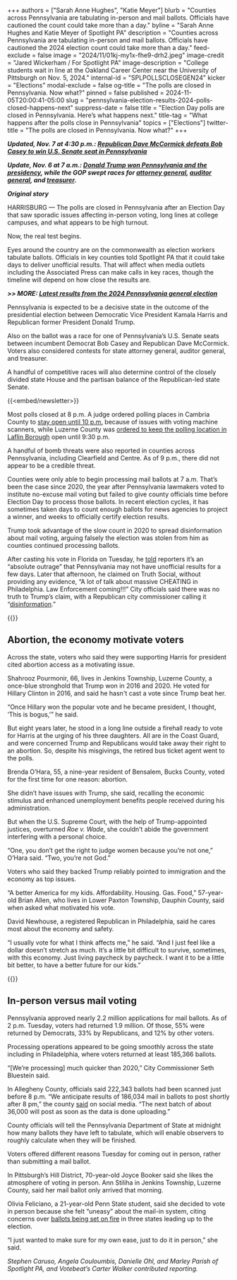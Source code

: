 +++
authors = ["Sarah Anne Hughes", "Katie Meyer"]
blurb = "Counties across Pennsylvania are tabulating in-person and mail ballots. Officials have cautioned the count could take more than a day."
byline = "Sarah Anne Hughes and Katie Meyer of Spotlight PA"
description = "Counties across Pennsylvania are tabulating in-person and mail ballots. Officials have cautioned the 2024 election count could take more than a day."
feed-exclude = false
image = "2024/11/01kj-my1x-fhe9-drh2.jpeg"
image-credit = "Jared Wickerham / For Spotlight PA"
image-description = "College students wait in line at the Oakland Career Center near the University of Pittsburgh on Nov. 5, 2024."
internal-id = "SPLPOLLSCLOSEGEN24"
kicker = "Elections"
modal-exclude = false
og-title = "The polls are closed in Pennsylvania. Now what?"
pinned = false
published = 2024-11-05T20:00:41-05:00
slug = "pennsylvania-election-results-2024-polls-closed-happens-next"
suppress-date = false
title = "Election Day polls are closed in Pennsylvania. Here’s what happens next."
title-tag = "What happens after the polls close in Pennsylvania"
topics = ["Elections"]
twitter-title = "The polls are closed in Pennsylvania. Now what?"
+++

<strong><em>Updated, Nov. 7 at 4:30 p.m.: </em></strong><a href="https://www.spotlightpa.org/news/2024/11/pennsylvania-election-results-2024-us-senate-bob-casey-dave-mccormick/"><strong><em>Republican Dave McCormick defeats Bob Casey to win U.S. Senate seat in Pennsylvania</em></strong></a><strong><em></em></strong>

<strong><em>Update, Nov. 6 at 7 a.m.: </em></strong><a href="https://www.spotlightpa.org/news/2024/11/pennsylvania-election-results-2024-kamala-harris-donald-trump/"><strong><em>Donald Trump won Pennsylvania and the presidency</em></strong></a><strong><em>, while the GOP swept races for </em></strong><a href="https://www.spotlightpa.org/news/2024/11/pennsylvania-election-results-2024-attorney-general-dave-sunday-eugene-depasquale/"><strong><em>attorney general</em></strong></a><strong><em>, </em></strong><a href="https://www.spotlightpa.org/news/2024/11/pennsylvania-election-results-2024-auditor-general-tim-defoor-malcolm-kenyatta/"><strong><em>auditor general</em></strong></a><strong><em>, and </em></strong><a href="https://www.spotlightpa.org/news/2024/11/pennsylvania-election-results-2024-treasurer-stacy-garrity-erin-mcclelland/"><strong><em>treasurer</em></strong></a><strong><em>.</em></strong>

<strong><em>Original story</em></strong>

HARRISBURG — The polls are closed in Pennsylvania after an Election Day that saw sporadic issues affecting in-person voting, long lines at college campuses, and what appears to be high turnout.

Now, the real test begins.

Eyes around the country are on the commonwealth as election workers tabulate ballots. Officials in key counties told Spotlight PA that it could take days to deliver unofficial results. That will affect when media outlets including the Associated Press can make calls in key races, though the timeline will depend on how close the results are.

<strong><em>&gt;&gt; MORE: </em></strong><a href="https://www.spotlightpa.org/elections-2024/results/"><strong><em>Latest results from the 2024 Pennsylvania general election</em></strong></a>

Pennsylvania is expected to be a decisive state in the outcome of the presidential election between Democratic Vice President Kamala Harris and Republican former President Donald Trump.

Also on the ballot was a race for one of Pennsylvania’s U.S. Senate seats between incumbent Democrat Bob Casey and Republican Dave McCormick. Voters also considered contests for state attorney general, auditor general, and treasurer.

A handful of competitive races will also determine control of the closely divided state House and the partisan balance of the Republican-led state Senate.

{{<embed/newsletter>}}

Most polls closed at 8 p.m. A judge ordered polling places in Cambria County to <a href="https://www.wjactv.com/news/local/officials-acknowledge-cambria-co-voting-issues-file-for-voting-time-extension">stay open until 10 p.m.</a> because of issues with voting machine scanners, while Luzerne County was <a href="https://www.fox43.com/article/news/politics/elections/election-day-2024-polling-place-extended-hours-laflin-luzerne-county-court-ruling/521-868d9ccf-f91a-42f5-af46-9851d9ca3364">ordered to keep the polling location in Laflin Borough</a> open until 9:30 p.m.

A handful of bomb threats were also reported in counties across Pennsylvania, including Clearfield and Centre. As of 9 p.m., there did not appear to be a credible threat.

Counties were only able to begin processing mail ballots at 7 a.m. That’s been the case since 2020, the year after Pennsylvania lawmakers voted to institute no-excuse mail voting but failed to give county officials time before Election Day to process those ballots. In recent election cycles, it has sometimes taken days to count enough ballots for news agencies to project a winner, and weeks to officially certify election results.

Trump took advantage of the slow count in 2020 to spread disinformation about mail voting, arguing falsely the election was stolen from him as counties continued processing ballots.

After casting his vote in Florida on Tuesday, he <a href="https://www.youtube.com/watch?v=5M-6-hontLU&amp;ab_channel=TheTimesandTheSundayTimes">told</a> reporters it’s an “absolute outrage” that Pennsylvania may not have unofficial results for a few days. Later that afternoon, he claimed on Truth Social, without providing any evidence, “A lot of talk about massive CHEATING in Philadelphia. Law Enforcement coming!!!” City officials said there was no truth to Trump’s claim, with a Republican city commissioner calling it “<a href="https://x.com/SethBluestein/status/1853926611495567694?ref_src=twsrc%5Egoogle%7Ctwcamp%5Eserp%7Ctwgr%5Etweet">disinformation</a>.”

{{<picture src="2024/11/01kj-mz00-n6za-t9ec.jpeg" description="Voters walk past “Vote Here” signs at Temple Sinai in the Squirrel Hill neighborhood of Pittsburgh, PA, on Election Day on Nov. 5, 2024." caption="Voters walk past “Vote Here” signs at Temple Sinai in the Squirrel Hill neighborhood of Pittsburgh, PA, on Election Day on Nov. 5, 2024." credit="Jared Wickerham / For Spotlight PA">}}

## Abortion, the economy motivate voters

Across the state, voters who said they were supporting Harris for president cited abortion access as a motivating issue.

Shahrooz Pourmonir, 66, lives in Jenkins Township, Luzerne County, a once-blue stronghold that Trump won in 2016 and 2020. He voted for Hillary Clinton in 2016, and said he hasn&#39;t cast a vote since Trump beat her.

“Once Hillary won the popular vote and he became president, I thought, ‘This is bogus,’” he said.

But eight years later, he stood in a long line outside a firehall ready to vote for Harris at the urging of his three daughters. All are in the Coast Guard, and were concerned Trump and Republicans would take away their right to an abortion. So, despite his misgivings, the retired bus ticket agent went to the polls.

Brenda O’Hara, 55, a nine-year resident of Bensalem, Bucks County, voted for the first time for one reason: abortion.

She didn’t have issues with Trump, she said, recalling the economic stimulus and enhanced unemployment benefits people received during his administration.

But when the U.S. Supreme Court, with the help of Trump-appointed justices, overturned <em>Roe v. Wade</em>, she couldn’t abide the government interfering with a personal choice.

“One, you don’t get the right to judge women because you’re not one,” O’Hara said. “Two, you’re not God.”

Voters who said they backed Trump reliably pointed to immigration and the economy as top issues.

“A better America for my kids. Affordability. Housing. Gas. Food,” 57-year-old Brian Allen, who lives in Lower Paxton Township, Dauphin County, said when asked what motivated his vote.

David Newhouse, a registered Republican in Philadelphia, said he cares most about the economy and safety.

“I usually vote for what I think affects me,” he said. “And I just feel like a dollar doesn’t stretch as much. It’s a little bit difficult to survive, sometimes, with this economy. Just living paycheck by paycheck. I want it to be a little bit better, to have a better future for our kids.”

{{<picture src="2024/11/01kj-mn7r-8mzq-cqj0.jpeg" description="Workers sort mail ballots on Nov. 5, 2024, at Northampton County Courthouse in Easton, Pennsylvania." caption="Workers sort mail ballots on Nov. 5, 2024, at Northampton County Courthouse in Easton, Pennsylvania." credit="Matt Smith / For Spotlight PA">}}

## In-person versus mail voting

Pennsylvania approved nearly 2.2 million applications for mail ballots. As of 2 p.m. Tuesday, voters had returned 1.9 million. Of those, 55% were returned by Democrats, 33% by Republicans, and 12% by other voters.

Processing operations appeared to be going smoothly across the state including in Philadelphia, where voters returned at least 185,366 ballots.

“\[We’re processing\] much quicker than 2020,” City Commissioner Seth Bluestein said.

In Allegheny County, officials said 222,343 ballots had been scanned just before 8 p.m. “We anticipate results of 186,034 mail in ballots to post shortly after 8 pm,” the county <a href="https://x.com/Allegheny_Co/status/1853963765735141700">said</a> on social media. “The next batch of about 36,000 will post as soon as the data is done uploading.”

County officials will tell the Pennsylvania Department of State at midnight how many ballots they have left to tabulate, which will enable observers to roughly calculate when they will be finished.

Voters offered different reasons Tuesday for coming out in person, rather than submitting a mail ballot.

In Pittsburgh’s Hill District, 70-year-old Joyce Booker said she likes the atmosphere of voting in person. Ann Stiliha in Jenkins Township, Luzerne County, said her mail ballot only arrived that morning.

Olivia Feliciano, a 21-year-old Penn State student, said she decided to vote in person because she felt “uneasy” about the mail-in system, citing concerns over <a href="https://www.npr.org/2024/10/28/nx-s1-5168404/oregon-washington-arizona-ballots-drop-boxes-fires">ballots being set on fire</a> in three states leading up to the election.

“I just wanted to make sure for my own ease, just to do it in person,” she said.<em></em>

<em>Stephen Caruso, Angela Couloumbis, Danielle Ohl, and Marley Parish of Spotlight PA, and Votebeat’s Carter Walker contributed reporting. </em><strong></strong>

